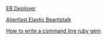 [EB Deployer](https://github.com/ThoughtWorksStudios/eb_deployer)

[Alienfast Elastic Beantstalk](https://github.com/alienfast/elastic-beanstalk)

[How to write a command line ruby gem](http://robdodson.me/how-to-write-a-command-line-ruby-gem/)
